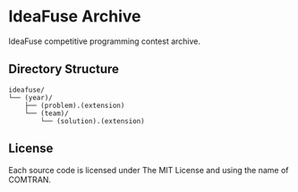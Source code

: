 # IdeaFuse Archive

IdeaFuse competitive programming contest archive.

## Directory Structure

```
ideafuse/
└── (year)/
    ├── (problem).(extension)
    └── (team)/
        └── (solution).(extension)
```

## License

Each source code is licensed under The MIT License and using the name of
COMTRAN.

